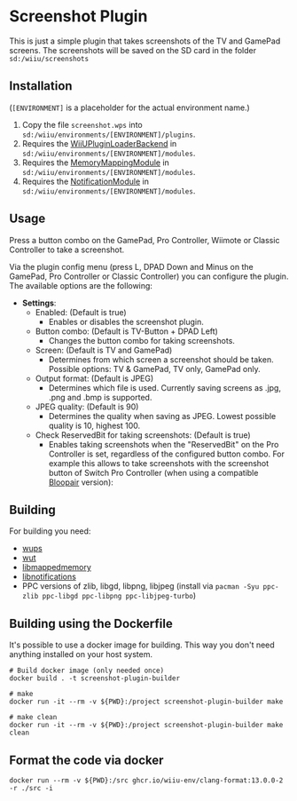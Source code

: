 # Screenshot Plugin

This is just a simple plugin that takes screenshots of the TV and GamePad screens. 
The screenshots will be saved on the SD card in the folder `sd:/wiiu/screenshots`

## Installation
(`[ENVIRONMENT]` is a placeholder for the actual environment name.)

1. Copy the file `screenshot.wps` into `sd:/wiiu/environments/[ENVIRONMENT]/plugins`.  
2. Requires the [WiiUPluginLoaderBackend](https://github.com/wiiu-env/WiiUPluginLoaderBackend) in `sd:/wiiu/environments/[ENVIRONMENT]/modules`.
3. Requires the [MemoryMappingModule](https://github.com/wiiu-env/MemoryMappingModule) in `sd:/wiiu/environments/[ENVIRONMENT]/modules`.
4. Requires the [NotificationModule](https://github.com/wiiu-env/NotificationModule) in `sd:/wiiu/environments/[ENVIRONMENT]/modules`.

## Usage
Press a button combo on the GamePad, Pro Controller, Wiimote or Classic Controller to take a screenshot.

Via the plugin config menu (press L, DPAD Down and Minus on the GamePad, Pro Controller or Classic Controller) you can configure the plugin. The available options are the following:
- **Settings**: 
  - Enabled: (Default is true)
    - Enables or disables the screenshot plugin.
  - Button combo: (Default is TV-Button + DPAD Left)
    - Changes the button combo for taking screenshots.
  - Screen: (Default is TV and GamePad)
    - Determines from which screen a screenshot should be taken. Possible options: TV & GamePad, TV only, GamePad only.
  - Output format: (Default is JPEG)
    - Determines which file is used. Currently saving screens as .jpg, .png and .bmp is supported.
  - JPEG quality: (Default is 90)
      - Determines the quality when saving as JPEG. Lowest possible quality is 10, highest 100.
  - Check ReservedBit for taking screenshots: (Default is true)
      - Enables taking screenshots when the "ReservedBit" on the Pro Controller is set, regardless of the configured button combo. For example this allows to take screenshots with the screenshot button of Switch Pro Controller (when using a compatible [Bloopair](https://github.com/GaryOderNichts/Bloopair) version):

## Building

For building you need: 
- [wups](https://github.com/wiiu-env/WiiUPluginSystem)
- [wut](https://github.com/decaf-emu/wut)
- [libmappedmemory](https://github.com/wiiu-env/libmappedmemory)
- [libnotifications](https://github.com/wiiu-env/libnotifications)
- PPC versions of zlib, libgd, libpng, libjpeg (install via `pacman -Syu ppc-zlib ppc-libgd ppc-libpng ppc-libjpeg-turbo`)

## Building using the Dockerfile

It's possible to use a docker image for building. This way you don't need anything installed on your host system.

```
# Build docker image (only needed once)
docker build . -t screenshot-plugin-builder

# make 
docker run -it --rm -v ${PWD}:/project screenshot-plugin-builder make

# make clean
docker run -it --rm -v ${PWD}:/project screenshot-plugin-builder make clean
```

## Format the code via docker

`docker run --rm -v ${PWD}:/src ghcr.io/wiiu-env/clang-format:13.0.0-2 -r ./src -i`
